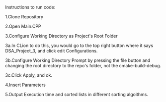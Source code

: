 Instructions to run code:

1.Clone Repository

2.Open Main.CPP

3.Configure Working Directory as Project's Root Folder

3a.In CLion to do this, you would go to the top right button where it says DSA_Project_3, and click edit Configurations.

3b.Configure Working Directory Prompt by pressing the file button and changing the root directory to the repo's folder, not the cmake-build-debug.

3c.Click Apply, and ok.

4.Insert Parameters

5.Output Execution time and sorted lists in different sorting algoithms.
